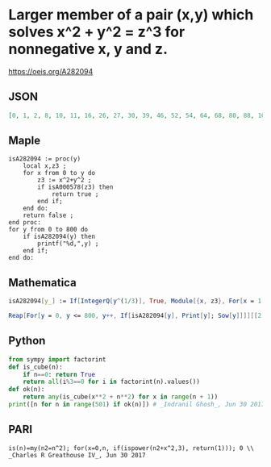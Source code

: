 # Larger member of a pair \(x,y\) which solves x^2 \+ y^2 \= z^3 for nonnegative x, y and z\.
https://oeis.org/A282094
## JSON
```JSON
[0, 1, 2, 8, 10, 11, 16, 26, 27, 30, 39, 46, 52, 54, 64, 68, 80, 88, 100, 110, 117, 120, 125, 128, 130, 142, 145, 170, 198, 205, 208, 216, 222, 236, 240, 250, 270, 286, 297, 310, 312, 322, 343, 350, 366, 368, 371, 377, 406, 414, 415, 416, 432, 455, 481]
```
## Maple
```Maple
isA282094 := proc(y)
    local x,z3 ;
    for x from 0 to y do
        z3 := x^2+y^2 ;
        if isA000578(z3) then
            return true ;
        end if;
    end do:
    return false ;
end proc:
for y from 0 to 800 do
    if isA282094(y) then
        printf("%d,",y) ;
    end if;
end do:
```
## Mathematica
```Mathematica
isA282094[y_] := If[IntegerQ[y^(1/3)], True, Module[{x, z3}, For[x = 1, x <= y, x++, z3 = x^2 + y^2; If[IntegerQ[z3^(1/3)], Return[True]]]; Return[False]]];
```
```Mathematica
Reap[For[y = 0, y <= 800, y++, If[isA282094[y], Print[y]; Sow[y]]]][[2, 1]] (* _Jean-François Alcover_, Nov 03 2023, after _R. J. Mathar_ *)
```
## Python
```Python
from sympy import factorint
def is_cube(n):
    if n==0: return True
    return all(i%3==0 for i in factorint(n).values())
def ok(n):
    return any(is_cube(x**2 + n**2) for x in range(n + 1))
print([n for n in range(501) if ok(n)]) # _Indranil Ghosh_, Jun 30 2017
```
## PARI
```PARI
is(n)=my(n2=n^2); for(x=0,n, if(ispower(n2+x^2,3), return(1))); 0 \\ _Charles R Greathouse IV_, Jun 30 2017
```
